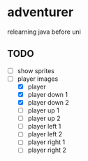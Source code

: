 # adventurer
relearning java before uni

## TODO
 - [ ] show sprites
 - [ ] player images
   - [x] player
   - [x] player down 1
   - [x] player down 2
   - [ ] player up 1
   - [ ] player up 2
   - [ ] player left 1
   - [ ] player left 2
   - [ ] player right 1
   - [ ] player right 2